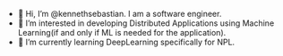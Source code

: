 

<!---
kennethsebastian/kennethsebastian is a ✨ special ✨ repository because its `README.md` (this file) appears on your GitHub profile.
You can click the Preview link to take a look at your changes.
--->

- 👋 Hi, I’m @kennethsebastian. I am a software engineer.
- 👀 I’m interested in developing Distributed Applications using Machine Learning(if and only if ML is needed for the application).
- 🌱 I’m currently learning DeepLearning specifically for NPL.
